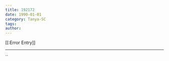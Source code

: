 ```yaml
---
title: 192172
date: 1990-01-01
category: Tanya-SC
tags: 
author: 
---
```


[[:Error Entry]]

---



``
